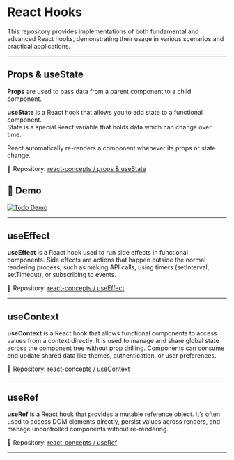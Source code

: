 # React Hooks

This repository provides implementations of both fundamental and advanced React hooks, demonstrating their usage in various scenarios and practical applications.

---

## Props & useState

**Props** are used to pass data from a parent component to a child component.  

**useState** is a React hook that allows you to add state to a functional component.  
State is a special React variable that holds data which can change over time.  

React automatically re-renders a component whenever its props or state change.

🔗 Repository: [react-concepts / props & useState](https://github.com/vmanidev/react-concepts/tree/main/useState) 

## 🚀 Demo

[![Todo Demo](https://img.shields.io/badge/Live%20Demo%20useState-Todo-blue?style=for-the-badge&logo=vercel)](https://use-state-todo.vercel.app/)


---

## useEffect 

**useEffect** is a React hook used to run side effects in functional components. Side effects are actions that happen outside the normal rendering process, such as making API calls, using timers (setInterval, setTimeout), or subscribing to events.

🔗 Repository: [react-concepts / useEffect](https://github.com/vmanidev/react-concepts/tree/main/useEffect)

---

## useContext 

**useContext** is a React hook that allows functional components to access values from a context directly. It is used to manage and share global state across the component tree without prop drilling. Components can consume and update shared data like themes, authentication, or user preferences.

🔗 Repository: [react-concepts / useContext](https://github.com/vmanidev/react-concepts/tree/main/useContext)

---

## useRef

**useRef** is a React hook that provides a mutable reference object. It’s often used to access DOM elements directly, persist values across renders, and manage uncontrolled components without re-rendering.

🔗 Repository: [react-concepts / useRef](https://github.com/vmanidev/react-hooks/tree/main/useRef)

---
